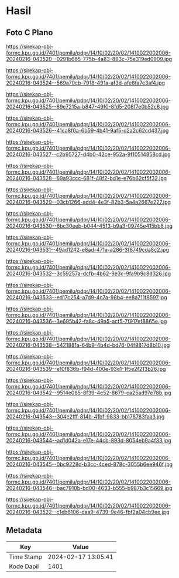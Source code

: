 # Hasil

## Foto C Plano

https://sirekap-obj-formc.kpu.go.id/7401/pemilu/pdpr/14/10/02/20/02/1410022002006-20240216-043520--0291b665-775b-4a83-893c-75e319ed0909.jpg

https://sirekap-obj-formc.kpu.go.id/7401/pemilu/pdpr/14/10/02/20/02/1410022002006-20240216-043524--569a70cb-7918-491a-af3d-afe8fa7e3af4.jpg

https://sirekap-obj-formc.kpu.go.id/7401/pemilu/pdpr/14/10/02/20/02/1410022002006-20240216-043525--69e7215a-b847-49f0-8fd5-208f7e0b52c6.jpg

https://sirekap-obj-formc.kpu.go.id/7401/pemilu/pdpr/14/10/02/20/02/1410022002006-20240216-043526--41ca8f0a-6b59-4b41-9af5-d2a2c62cd437.jpg

https://sirekap-obj-formc.kpu.go.id/7401/pemilu/pdpr/14/10/02/20/02/1410022002006-20240216-043527--c2b95727-d4b0-42ce-952a-9f10514858cd.jpg

https://sirekap-obj-formc.kpu.go.id/7401/pemilu/pdpr/14/10/02/20/02/1410022002006-20240216-043528--69a93ccc-681f-48f2-bd1e-e76b62cf5f32.jpg

https://sirekap-obj-formc.kpu.go.id/7401/pemilu/pdpr/14/10/02/20/02/1410022002006-20240216-043529--03cb1266-add4-4e3f-82b3-5a4a2667e227.jpg

https://sirekap-obj-formc.kpu.go.id/7401/pemilu/pdpr/14/10/02/20/02/1410022002006-20240216-043530--6bc30eeb-b044-4513-b9a3-09745e415bb8.jpg

https://sirekap-obj-formc.kpu.go.id/7401/pemilu/pdpr/14/10/02/20/02/1410022002006-20240216-043531--49ad1242-e8ad-471a-a286-3f8749cda8c2.jpg

https://sirekap-obj-formc.kpu.go.id/7401/pemilu/pdpr/14/10/02/20/02/1410022002006-20240216-043532--3c59257a-dcfb-4b62-9e3c-9fa9b9c8d326.jpg

https://sirekap-obj-formc.kpu.go.id/7401/pemilu/pdpr/14/10/02/20/02/1410022002006-20240216-043533--ed17c254-a7d9-4c7a-98b4-ee8a711f8597.jpg

https://sirekap-obj-formc.kpu.go.id/7401/pemilu/pdpr/14/10/02/20/02/1410022002006-20240216-043536--3e695b42-fa8c-49a5-acf5-7f917ef8865e.jpg

https://sirekap-obj-formc.kpu.go.id/7401/pemilu/pdpr/14/10/02/20/02/1410022002006-20240216-043538--5421881a-64b9-4b4d-bd76-04f9817d8b10.jpg

https://sirekap-obj-formc.kpu.go.id/7401/pemilu/pdpr/14/10/02/20/02/1410022002006-20240216-043539--e10f836b-f94d-400e-93e1-1f5e2f213b26.jpg

https://sirekap-obj-formc.kpu.go.id/7401/pemilu/pdpr/14/10/02/20/02/1410022002006-20240216-043542--9514e085-8f39-4e52-8679-ca25ad97e78b.jpg

https://sirekap-obj-formc.kpu.go.id/7401/pemilu/pdpr/14/10/02/20/02/1410022002006-20240216-043543--304e2fff-814b-41bf-9833-bb178783faa3.jpg

https://sirekap-obj-formc.kpu.go.id/7401/pemilu/pdpr/14/10/02/20/02/1410022002006-20240216-043544--ad1d042a-e17e-44cb-893d-8054eb9a4f33.jpg

https://sirekap-obj-formc.kpu.go.id/7401/pemilu/pdpr/14/10/02/20/02/1410022002006-20240216-043545--0bc9228d-b3cc-4ced-878c-3055b6ee946f.jpg

https://sirekap-obj-formc.kpu.go.id/7401/pemilu/pdpr/14/10/02/20/02/1410022002006-20240216-043546--bac7910b-bd00-4633-b555-b987b3c15669.jpg

https://sirekap-obj-formc.kpu.go.id/7401/pemilu/pdpr/14/10/02/20/02/1410022002006-20240216-043522--c1eb6106-daa9-4739-9e46-fbf2a04cb9ee.jpg


## Metadata

| Key        | Value               |
| ---------- | ------------------- |
| Time Stamp | 2024-02-17 13:05:41 |
| Kode Dapil | 1401                |



